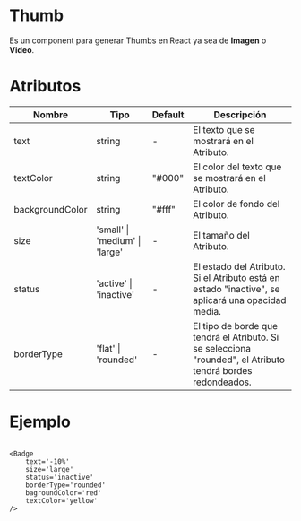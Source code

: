 # Thumb

  

Es un component para generar Thumbs en React ya sea de **Imagen** o **Video**.

  
  

# Atributos

  
| **Nombre**    | **Tipo**                            | **Default** | **Descripción**                                                                                           |
|---------------|-------------------------------------|-------------|------------------------------------------------------------------------------------------------------------|
| text          | string                              | -           | El texto que se mostrará en el Atributo.                                                                  |
| textColor     | string                              | "#000"      | El color del texto que se mostrará en el Atributo.                                                        |
| backgroundColor | string                              | "#fff"      | El color de fondo del Atributo.                                                                           |
| size          | 'small' &#124; 'medium' &#124; 'large' | -    | El tamaño del Atributo.                                                                                   |
| status        | 'active' &#124; 'inactive'            | -   | El estado del Atributo. Si el Atributo está en estado "inactive", se aplicará una opacidad media.                                                                                 |
| borderType    | 'flat' &#124; 'rounded'               | -     | El tipo de borde que tendrá el Atributo. Si se selecciona "rounded", el Atributo tendrá bordes redondeados. |

  


#  Ejemplo

  

```

<Badge  
	text='-10%'  
	size='large'  
	status='inactive'  
	borderType='rounded'  
	bagroundColor='red'  
	textColor='yellow'  
/>

````
